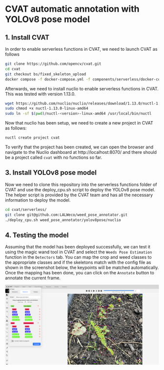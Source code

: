 # CVAT automatic annotation with YOLOv8 pose model

## 1. Install CVAT
In order to enable serverless functions in CVAT, we need to launch CVAT as follows
```bash
git clone https://github.com/opencv/cvat.git
cd cvat
git checkout bs/fixed_skeleton_upload
docker compose -f docker-compose.yml -f components/serverless/docker-compose.serverless.yml up -d
```
Afterwards, we need to install nuclio to enable serverless functions in CVAT. This was tested with version 1.13.0.
```bash
wget https://github.com/nuclio/nuclio/releases/download/1.13.0/nuctl-1.13.0-linux-amd64
sudo chmod +x nuctl-1.13.0-linux-amd64
sudo ln -sf $(pwd)/nuctl-<version>-linux-amd64 /usr/local/bin/nuctl
```
Now that nuclio has been setup, we need to create a new project in CVAT as follows:
```bash
nuctl create project cvat
```
To verify that the project has been created, we can open the browser and navigate to the Nuclio dashboard at http://localhost:8070/ and there should be a project called `cvat` with no functions so far. 

## 3. Install YOLOv8 pose model

Now we need to clone this repository into the serverless functions folder of CVAT and use the deploy_cpu.sh script to deploy the YOLOv8 pose model. The helper script is provided by the CVAT team and has all the necessary information to deploy the model.
```bash
cd cvat/serverless/
git clone git@github.com:LALWeco/weed_pose_annotator.git
./deploy_cpu.sh weed_pose_annotator/yolov8pose/nuclio
```

## 4. Testing the model
Assuming that the model has been deployed successfully, we can test it using the magic wand tool in CVAT and select the `Weeds Pose Estimation` function in the `Detectors` tab.
You can map the crop and weed classes to the appropriate classes and if the skeletons match with the config file as shown in the screenshot below, the keypoints will be matched automatically. Once the mapping has been done, you can click on the `Annotate` button to annotate the current frame.

![alt text](sample.png)
